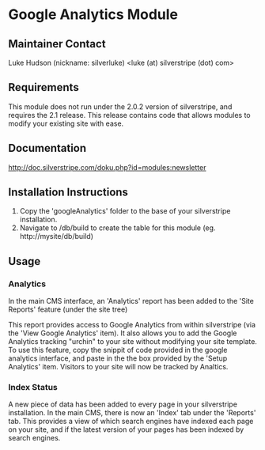 # Google Analytics Module #

## Maintainer Contact ##
Luke Hudson (nickname: silverluke)
<luke (at) silverstripe (dot) com>

## Requirements ##
This module does not run under the 2.0.2 version of silverstripe, and requires the 2.1 release.  This release contains
code that allows modules to modify your existing site with ease.

## Documentation ##
http://doc.silverstripe.com/doku.php?id=modules:newsletter

## Installation Instructions ##
1. Copy the 'googleAnalytics' folder to the base of your silverstripe installation.
2. Navigate to /db/build to create the table for this module (eg. http://mysite/db/build)
	
## Usage ##

### Analytics ###

In the main CMS interface, an 'Analytics' report has been added to the 'Site
Reports' feature (under the site tree)

This report provides access to Google Analytics from within silverstripe (via
the 'View Google Analytics' item).  It also allows you to add the Google
Analytics tracking "urchin" to your site without modifying your site template.
To use this feature, copy the snippit of code provided in the google analytics
interface, and paste in the the box provided by the 'Setup Analytics' item.
Visitors to your site will now be tracked by Analtics.

### Index Status ###

A new piece of data has been added to every page in your silverstripe
installation.  In the main CMS, there is now an 'Index' tab under the 'Reports'
tab.  This provides a view of which search engines have indexed each page on
your site, and if the latest version of your pages has been indexed by search
engines.

